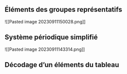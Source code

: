 ## Éléments des groupes représentatifs

![[Pasted image 20230911150028.png]]

## Système périodique simplifié

![[Pasted image 20230911143314.png]]

## Décodage d’un éléments du tableau 

